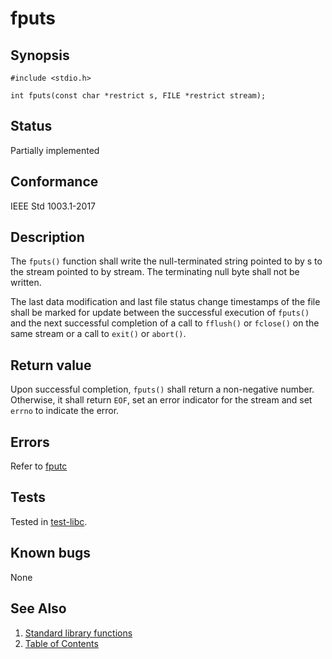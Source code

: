 # fputs

## Synopsis

`#include <stdio.h>`

`int fputs(const char *restrict s, FILE *restrict stream);`

## Status

Partially implemented

## Conformance

IEEE Std 1003.1-2017

## Description

The `fputs()` function shall write the null-terminated string pointed to by s to the stream pointed to by stream. The
terminating null byte shall not be written.

The last data modification and last file status change timestamps of the file shall be marked for update between the
successful execution of `fputs()` and the next successful completion of a call to `fflush()` or `fclose()` on the same
stream or a call to `exit()` or `abort()`.

## Return value

Upon successful completion, `fputs()` shall return a non-negative number. Otherwise, it shall return `EOF`, set an error
indicator for the stream and set `errno` to indicate the error.

## Errors

Refer to [fputc](fputc.part-impl.md)

## Tests

Tested in [test-libc](https://github.com/phoenix-rtos/phoenix-rtos-tests/tree/master/libc).

## Known bugs

None

## See Also

1. [Standard library functions](../index.md)
2. [Table of Contents](../../../index.md)
